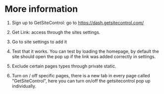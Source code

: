 # More information

1. Sign up to GetSiteControl: go to https://dash.getsitecontrol.com/

2. Get Link: access through the sites settings. 

3. Go to site settings to add it

4. Test that it works. You can test by loading the homepage, by default the site should open the pop up if the link was added correctly in settings.

5. Exclude certain pages types through private static.

6. Turn on / off specific pages, there is a new tab in every page called "GetSiteControl", here you can turn on/off the getsitecontrol pop up individually.